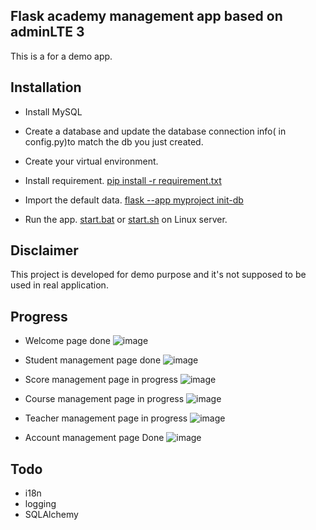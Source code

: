## Flask academy management app based on adminLTE 3

This is a for a demo app.

## Installation

- Install MySQL

- Create a database and update the database connection info( in config.py)to match the db you just created.
- Create your virtual environment.
- Install requirement. [pip install -r requirement.txt]()
- Import the default data. [flask --app myproject init-db]()
- Run the app. [start.bat]() or [start.sh]() on Linux server.

## Disclaimer
This project is developed for demo purpose and it's not supposed to be used in real application.

## Progress
- Welcome page              done
  ![image](https://github.com/NickNiuChina/stmt_flask/assets/45195745/7d9c5971-ca25-4308-8586-9fde15506c58)

- Student management page   done
  ![image](https://github.com/NickNiuChina/stmt_flask/assets/45195745/82ad3a09-3be7-48b6-8628-8308bc690696)

- Score management page     in progress
  ![image](https://github.com/NickNiuChina/stmt_flask/assets/45195745/75d351fd-de26-4237-8193-848dc6c974c6)

- Course management page    in progress
  ![image](https://github.com/NickNiuChina/stmt_flask/assets/45195745/6962f748-8254-41f4-bc9f-10712933b997)

- Teacher management page   in progress
  ![image](https://github.com/NickNiuChina/stmt_flask/assets/45195745/9d66e373-9334-4ee7-9bee-83dbbf9b45d3)

- Account management page   Done
  ![image](https://github.com/NickNiuChina/stmt_flask/assets/45195745/1f7f8b82-8e40-4d0f-88ba-8c980fb11926)


## Todo
- i18n
- logging
- SQLAlchemy
